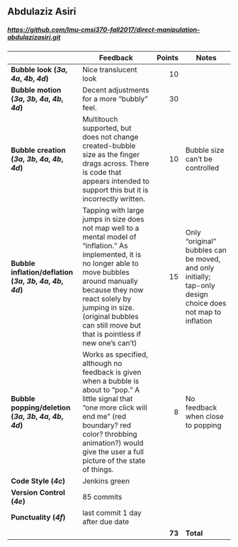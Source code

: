 

## Abdulaziz Asiri

##### https://github.com/lmu-cmsi370-fall2017/direct-manipulation-abdulazizasiri.git

| | Feedback | Points | Notes |
| --- | --- | ---: | --- |
| **Bubble look (_3a_, _4a_, _4b_, _4d_)** | Nice translucent look | 10 |  |
| **Bubble motion (_3a_, _3b_, _4a_, _4b_, _4d_)** | Decent adjustments for a more “bubbly” feel. | 30 |  |
| **Bubble creation (_3a_, _3b_, _4a_, _4b_, _4d_)** | Multitouch supported, but does not change created-bubble size as the finger drags across. There is code that appears intended to support this but it is incorrectly written. | 10 | Bubble size can’t be controlled |
| **Bubble inflation/deflation (_3a_, _3b_, _4a_, _4b_, _4d_)** | Tapping with large jumps in size does not map well to a mental model of “inflation.” As implemented, it is no longer able to move bubbles around manually because they now react solely by jumping in size. (original bubbles can still move but that is pointless if new one’s can’t) | 15 | Only “original” bubbles can be moved, and only initially; tap-only design choice does not map to inflation |
| **Bubble popping/deletion (_3a_, _3b_, _4a_, _4b_, _4d_)** | Works as specified, although no feedback is given when a bubble is about to “pop.” A little signal that “one more click will end me” (red boundary? red color? throbbing animation?) would give the user a full picture of the state of things. | 8 | No feedback when close to popping |
| **Code Style (_4c_)** | Jenkins green |  |  |
| **Version Control (_4e_)** | 85 commits |  |  |
| **Punctuality (_4f_)** | last commit 1 day after due date |  |  |
|  |  | **73** | **Total** |
